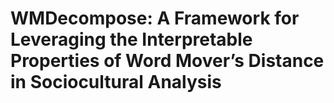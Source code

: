 # WMDecompose: A Framework for Leveraging the Interpretable Properties of Word Mover’s Distance in Sociocultural Analysis
